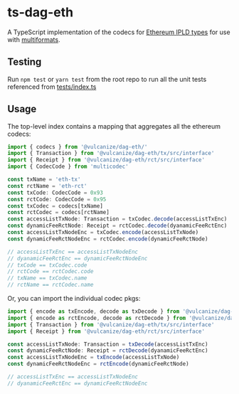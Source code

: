 # ts-dag-eth
A TypeScript implementation of the codecs for [Ethereum IPLD types](https://github.com/ipld/ipld/tree/master/specs/codecs/dag-eth)
for use with [multiformats](https://github.com/multiformats/js-multiformats).

## Testing
Run `npm test` or `yarn test` from the root repo to run all the unit tests referenced from [tests/index.ts](test/index.ts)

## Usage
The top-level index contains a mapping that aggregates all the ethereum codecs:
```javascript
import { codecs } from '@vulcanize/dag-eth/'
import { Transaction } from '@vulcanize/dag-eth/tx/src/interface'
import { Receipt } from '@vulcanize/dag-eth/rct/src/interface'
import { CodecCode } from 'multicodec'

const txName = 'eth-tx'
const rctName = 'eth-rct'
const txCode: CodecCode = 0x93
const rctCode: CodecCode = 0x95
const txCodec = codecs[txName]
const rctCodec = codecs[rctName]
const accessListTxNode: Transaction = txCodec.decode(accessListTxEnc)
const dynamicFeeRctNode: Receipt = rctCodec.decode(dyanamicFeeRctEnc)
const accessListTxNodeEnc = txCodec.encode(accessListTxNode)
const dynamicFeeRctNodeEnc = rctCodec.encode(dynamicFeeRctNode)

// accessListTxEnc == accessListTxNodeEnc
// dyanamicFeeRctEnc == dynamicFeeRctNodeEnc
// txCode == txCodec.code
// rctCode == rctCodec.code
// txName == txCodec.name
// rctName == rctCodec.name
```

Or, you can import the individual codec pkgs:

```javascript
import { encode as txEncode, decode as txDecode } from '@vulcanize/dag-eth/tx/src/'
import { encode as rctEncode, decode as rctDecode } from '@vulcanize/dag-eth/rct/src'
import { Transaction } from '@vulcanize/dag-eth/tx/src/interface'
import { Receipt } from '@vulcanize/dag-eth/rct/src/interface'

const accessListTxNode: Transaction = txDecode(accessListTxEnc)
const dynamicFeeRctNode: Receipt = rctDecode(dyanamicFeeRctEnc)
const accessListTxNodeEnc = txEncode(accessListTxNode)
const dynamicFeeRctNodeEnc = rctEncode(dynamicFeeRctNode)

// accessListTxEnc == accessListTxNodeEnc
// dyanamicFeeRctEnc == dynamicFeeRctNodeEnc
```

